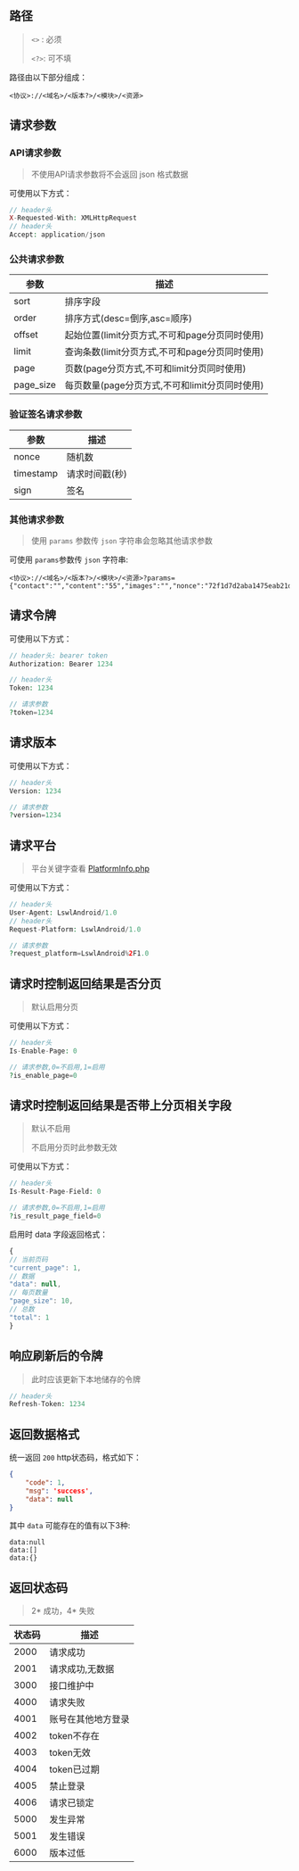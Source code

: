 ## 路径
> `<>` : 必须
>
> `<?>`: 可不填

路径由以下部分组成：

```
<协议>://<域名>/<版本?>/<模块>/<资源>
```

## 请求参数

### API请求参数

> 不使用API请求参数将不会返回 json 格式数据

可使用以下方式：

```php
// header头
X-Requested-With: XMLHttpRequest
// header头
Accept: application/json
```

### 公共请求参数

| 参数      | 描述  |
| --- | --- |
| sort      | 排序字段                                   |
| order     | 排序方式(desc=倒序,asc=顺序)                |
| offset    | 起始位置(limit分页方式,不可和page分页同时使用) |
| limit     | 查询条数(limit分页方式,不可和page分页同时使用) |
| page      | 页数(page分页方式,不可和limit分页同时使用)     |
| page_size | 每页数量(page分页方式,不可和limit分页同时使用) |

### 验证签名请求参数

| 参数      | 描述  |
| --- | --- |
| nonce     | 随机数        |
| timestamp | 请求时间戳(秒) |
| sign      | 签名         |

### 其他请求参数

> 使用 `params` 参数传 `json` 字符串会忽略其他请求参数

可使用 `params`参数传 `json` 字符串:

```
<协议>://<域名>/<版本?>/<模块>/<资源>?params={"contact":"","content":"55","images":"","nonce":"72f1d7d2aba1475eab21d46f77626d52","sign":"1e73cd0526ff1e23f752c54c6c59ea5a","timestamp":"1571819893"}
```

## 请求令牌

可使用以下方式：

```php
// header头: bearer token
Authorization: Bearer 1234

// header头
Token: 1234

// 请求参数
?token=1234
```

## 请求版本

可使用以下方式：

```php
// header头
Version: 1234

// 请求参数
?version=1234
```

## 请求平台

> 平台关键字查看 [PlatformInfo.php](https://github.com/linshaowl/laravel-api/blob/master/src/PlatformInfo.php)

可使用以下方式：

```php
// header头
User-Agent: LswlAndroid/1.0
// header头
Request-Platform: LswlAndroid/1.0

// 请求参数
?request_platform=LswlAndroid%2F1.0
```

## 请求时控制返回结果是否分页

> 默认启用分页

可使用以下方式：

```php
// header头
Is-Enable-Page: 0

// 请求参数,0=不启用,1=启用
?is_enable_page=0
```

## 请求时控制返回结果是否带上分页相关字段

> 默认不启用
>
> 不启用分页时此参数无效

可使用以下方式：

```php
// header头
Is-Result-Page-Field: 0

// 请求参数,0=不启用,1=启用
?is_result_page_field=0
```

启用时 data 字段返回格式：

```js
{
// 当前页码
"current_page": 1,
// 数据
"data": null,
// 每页数量
"page_size": 10,
// 总数
"total": 1
}
```

## 响应刷新后的令牌

> 此时应该更新下本地储存的令牌

```php
// header头
Refresh-Token: 1234
```

## 返回数据格式

统一返回 `200` http状态码，格式如下：

```json
{
    "code": 1,
    "msg": 'success',
    "data": null
}
```

其中 `data` 可能存在的值有以下3种:

```
data:null
data:[]
data:{}
```

## 返回状态码

> 2\* 成功，4\* 失败

| 状态码 | 描述 |
| --- | --- |
| 2000   | 请求成功          |
| 2001   | 请求成功,无数据    |
| 3000   | 接口维护中        |
| 4000   | 请求失败          |
| 4001   | 账号在其他地方登录 |
| 4002   | token不存在      |
| 4003   | token无效        |
| 4004   | token已过期      |
| 4005   | 禁止登录          |
| 4006   | 请求已锁定        |
| 5000   | 发生异常          |
| 5001   | 发生错误          |
| 6000   | 版本过低          |
